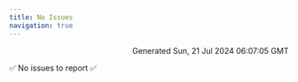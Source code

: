 ```yaml
---
title: No Issues
navigation: true
---
```


<p style="text-align:right;color:#cccs">
Generated Sun, 21 Jul 2024 06:07:05 GMT
</p>
<p>✅ No issues to report ✅</p>



